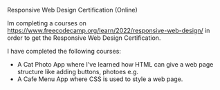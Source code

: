 Responsive Web Design Certification (Online)

Im completing a courses on https://www.freecodecamp.org/learn/2022/responsive-web-design/ in order to get the Responsive Web Design Certification.

I have completed the following courses:
- A Cat Photo App where I've learned how HTML can give a web page structure like adding buttons, photoes e.g.
- A Cafe Menu App where CSS is used to style a web page.
